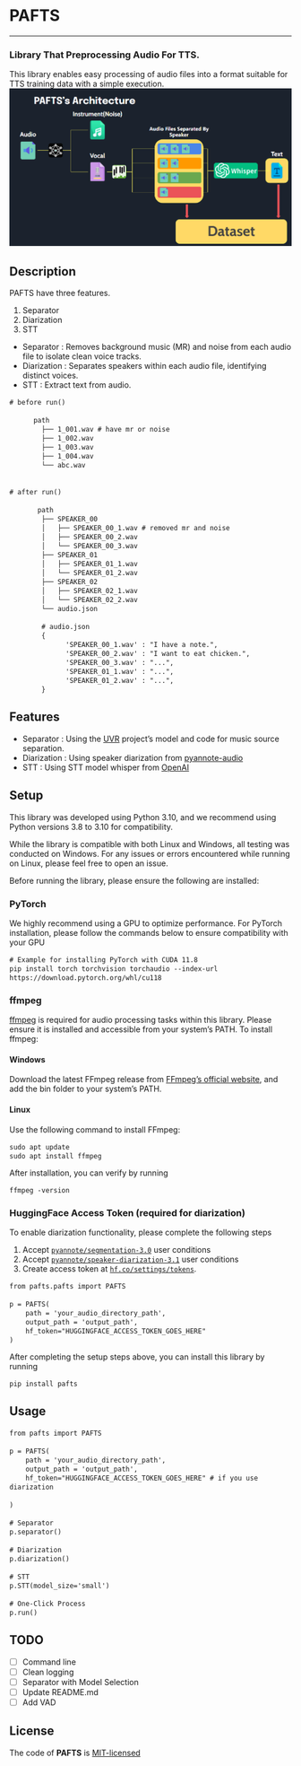 # PAFTS


---

### Library That Preprocessing Audio For TTS.
This library enables easy processing of audio files into a format suitable for TTS training data with a simple execution.
![architecture](architecture.png)

## Description 
PAFTS have three features.

1. Separator
2. Diarization
3. STT

* Separator : Removes background music (MR) and noise from each audio file to isolate clean voice tracks.
* Diarization : Separates speakers within each audio file, identifying distinct voices.
* STT : Extract text from audio.




```
# before run()

      path
        ├── 1_001.wav # have mr or noise
        ├── 1_002.wav
        ├── 1_003.wav
        ├── 1_004.wav
        └── abc.wav


# after run()
    
       path
        ├── SPEAKER_00
        │   ├── SPEAKER_00_1.wav # removed mr and noise
        │   ├── SPEAKER_00_2.wav
        │   └── SPEAKER_00_3.wav
        ├── SPEAKER_01
        │   ├── SPEAKER_01_1.wav
        │   └── SPEAKER_01_2.wav
        ├── SPEAKER_02
        │   ├── SPEAKER_02_1.wav
        │   └── SPEAKER_02_2.wav
        └── audio.json
        
        # audio.json
        {
              'SPEAKER_00_1.wav' : "I have a note.", 
              'SPEAKER_00_2.wav' : "I want to eat chicken.",
              'SPEAKER_00_3.wav' : "...",
              'SPEAKER_01_1.wav' : "...",
              'SPEAKER_01_2.wav' : "...",   
        }
```


## Features
* Separator : Using the [UVR](https://github.com/Anjok07/ultimatevocalremovergui) project’s model and code for music source separation.
* Diarization : Using speaker diarization from [pyannote-audio](https://github.com/pyannote/pyannote-audio)
* STT : Using STT model whisper from [OpenAI](https://github.com/openai/whisper)


## Setup
This library was developed using Python 3.10, and we recommend using Python versions 3.8 to 3.10 for compatibility.

While the library is compatible with both Linux and Windows, all testing was conducted on Windows. 
For any issues or errors encountered while running on Linux, please feel free to open an issue.

Before running the library, please ensure the following are installed:

### PyTorch
We highly recommend using a GPU to optimize performance. For PyTorch installation, please follow the commands below to ensure compatibility with your GPU
```
# Example for installing PyTorch with CUDA 11.8
pip install torch torchvision torchaudio --index-url https://download.pytorch.org/whl/cu118
```

### ffmpeg
[ffmpeg](https://ffmpeg.org/) is required for audio processing tasks within this library. Please ensure it is installed and accessible from your system’s PATH.
To install ffmpeg:

#### Windows
Download the latest FFmpeg release from [FFmpeg’s official website](https://ffmpeg.org/download.html), and add the bin folder to your system’s PATH.

#### Linux 
Use the following command to install FFmpeg:
```
sudo apt update
sudo apt install ffmpeg
```

After installation, you can verify by running
```
ffmpeg -version
```


### HuggingFace Access Token (required for diarization)
To enable diarization functionality, please complete the following steps
1. Accept [`pyannote/segmentation-3.0`](https://huggingface.co/pyannote/segmentation-3.0) user conditions
2. Accept [`pyannote/speaker-diarization-3.1`](https://huggingface.co/pyannote/speaker-diarization-3.1) user conditions
3. Create access token at [`hf.co/settings/tokens`](https://huggingface.co/login?next=%2Fsettings%2Ftokens).

```
from pafts.pafts import PAFTS

p = PAFTS(
    path = 'your_audio_directory_path',
    output_path = 'output_path',
    hf_token="HUGGINGFACE_ACCESS_TOKEN_GOES_HERE"
)

```

After completing the setup steps above, you can install this library by running
```
pip install pafts
```


## Usage
```
from pafts import PAFTS

p = PAFTS(
    path = 'your_audio_directory_path',
    output_path = 'output_path',
    hf_token="HUGGINGFACE_ACCESS_TOKEN_GOES_HERE" # if you use diarization
    
)

# Separator
p.separator()

# Diarization
p.diarization()

# STT
p.STT(model_size='small')

# One-Click Process
p.run()

```

## TODO
- [ ] Command line
- [ ] Clean logging
- [ ] Separator with Model Selection
- [ ] Update README.md
- [ ] Add VAD

## License

The code of **PAFTS** is [MIT-licensed](LICENSE)




